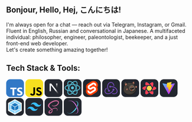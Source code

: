 <h2 align="left">Bonjour, Hello, Hej, こんにちは!</h2>
<p>I'm always open for a chat — reach out via Telegram, Instagram, or Gmail. Fluent in English, Russian and conversational in Japanese. A multifaceted individual: philosopher, engineer, paleontologist, beekeeper, and a just front-end web developer. </br>
Let's create something amazing together!</p>
<h2 align="left">Tech Stack & Tools:</h2>
<p align="left">
    <img src="./icons/ts.svg" title="TypeScript" height=48/>
    <img src="./icons/js.svg" title="JavaScript" height=48/>
    <img src="./icons/next.svg" title="Next" height=48/>
    <img src="./icons/react.svg" title="React" height=48/>
    <img src="./icons/svelte.svg" title="Svelte" height=48/>
    <img src="./icons/redux.svg" title="Redux" height=48/>
    <img src="./icons/zustand.svg" title="Zustand" height=48/>
    <img src="./icons/query.svg" title="Query" height=48/>
    <img src="./icons/vite.svg" title="Vite" height=48/>
    <img src="./icons/webpack.svg" title="Webpack" height=48/>
    <img src="./icons/tailwind.svg" title="Tailwind CSS" height=48/>
    <img src="./icons/sass.svg" title="SASS" height=48/>
    <img src="./icons/stylex.svg" title="StyleX" height=48/>
</p>